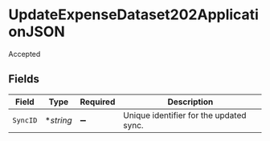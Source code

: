 # UpdateExpenseDataset202ApplicationJSON

Accepted


## Fields

| Field                                   | Type                                    | Required                                | Description                             |
| --------------------------------------- | --------------------------------------- | --------------------------------------- | --------------------------------------- |
| `SyncID`                                | **string*                               | :heavy_minus_sign:                      | Unique identifier for the updated sync. |